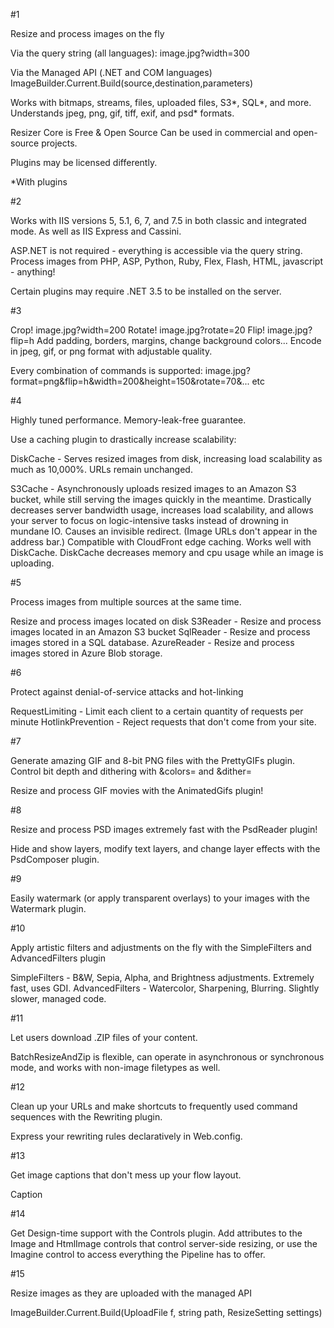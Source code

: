 #1

Resize and process images on the fly

Via the query string (all languages):
image.jpg?width=300

Via the Managed API (.NET and COM languages)
ImageBuilder.Current.Build(source,destination,parameters)

Works with bitmaps, streams, files, uploaded files, S3*, SQL*, and more. 
Understands jpeg, png, gif, tiff, exif, and psd* formats.

Resizer Core is Free & Open Source
Can be used in commercial and open-source projects.

Plugins may be licensed differently.

*With plugins

#2 

Works with IIS versions 5, 5.1, 6, 7, and 7.5 in both classic and integrated mode. As well as IIS Express and Cassini.

ASP.NET is not required - everything is accessible via the query string.
Process images from PHP, ASP, Python, Ruby, Flex, Flash, HTML, javascript - anything!

Certain plugins may require .NET 3.5 to be installed on the server.

#3 

Crop!  image.jpg?width=200
Rotate!  image.jpg?rotate=20
Flip! image.jpg?flip=h
Add padding, borders, margins, change background colors...
Encode in jpeg, gif, or png format with adjustable quality.

Every combination of commands is supported:
image.jpg?format=png&flip=h&width=200&height=150&rotate=70&... etc


#4

Highly tuned performance. Memory-leak-free guarantee.

Use a caching plugin to drastically increase scalability:

DiskCache - Serves resized images from disk, increasing load scalability as much as 10,000%. URLs remain unchanged.

S3Cache - Asynchronously uploads resized images to an Amazon S3 bucket, while still serving the images quickly in the meantime. 
Drastically decreases server bandwidth usage, increases load scalability, and allows your server to focus on logic-intensive tasks instead  of drowning in mundane IO.
Causes an invisible redirect. (Image URLs don't appear in the address bar.) Compatible with CloudFront edge caching.
Works well with DiskCache. DiskCache decreases memory and cpu usage while an image is uploading.

#5

Process images from multiple sources at the same time.

Resize and process images located on disk
S3Reader - Resize and process images located in an Amazon S3 bucket
SqlReader - Resize and process images stored in a SQL database.
AzureReader - Resize and process images stored in Azure Blob storage.

#6

Protect against denial-of-service attacks and  hot-linking

RequestLimiting - Limit each client to a certain quantity of requests per minute
HotlinkPrevention - Reject requests that don't come from your site.

#7

Generate amazing GIF and 8-bit PNG files with the PrettyGIFs plugin. Control bit depth and dithering with &colors= and &dither=

Resize and process GIF movies with the AnimatedGifs plugin!

#8

Resize and process PSD images extremely fast with the PsdReader plugin!

Hide and show layers, modify text layers, and change layer effects with the PsdComposer plugin.

#9

Easily watermark (or apply transparent overlays) to your images with the Watermark plugin. 

#10 

Apply artistic filters and adjustments on the fly with the SimpleFilters and AdvancedFilters plugin

SimpleFilters - B&W, Sepia, Alpha, and Brightness adjustments. Extremely fast, uses GDI.
AdvancedFilters - Watercolor, Sharpening, Blurring. Slightly slower, managed code.

#11

Let users download .ZIP files of your content.

BatchResizeAndZip is flexible, can operate in asynchronous or synchronous mode, and works with non-image filetypes as well.

#12

Clean up your URLs and make shortcuts to frequently used command sequences with the Rewriting plugin.

Express your rewriting rules declaratively in Web.config.

#13

Get image captions that don't mess up your flow layout.

Caption

#14 

Get Design-time support with the Controls plugin. Add attributes to the Image and HtmlImage controls that control server-side resizing, or use the Imagine control to access everything the Pipeline has to offer.


#15

Resize images as they are uploaded with the managed API

ImageBuilder.Current.Build(UploadFile f, string path, ResizeSetting settings)





